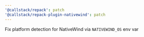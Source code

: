 ```yaml
---
'@callstack/repack': patch
'@callstack/repack-plugin-nativewind': patch
---
```


Fix platform detection for NativeWind via `NATIVEWIND_OS` env var
